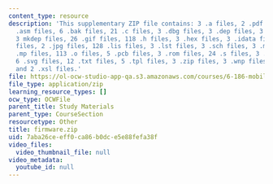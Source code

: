 ```yaml
---
content_type: resource
description: 'This supplementary ZIP file contains: 3 .a files, 2 .pdf files, 180
  .asm files, 6 .bak files, 21 .c files, 3 .dbg files, 3 .dep files, 3 link files,
  3 mkdep files, 26 .gif files, 118 .h files, 3 .hex files, 3 .idata files, 98 .inc
  files, 2 .jpg files, 128 .lis files, 3 .lst files, 3 .sch files, 3 .mk files, 3
  .mp files, 113 .o files, 5 .pcb files, 3 .rom files, 24 .s files, 3 .soc files,
  6 .svg files, 12 .txt files, 5 .tpl files, 3 .zip files, 3 .wnp files, 7 .xml files,
  and 2 .xsl files.'
file: https://ol-ocw-studio-app-qa.s3.amazonaws.com/courses/6-186-mobile-autonomous-systems-laboratory-january-iap-2005/7aba26ceeff0ca86b0dce5e88fefa38f_firmware.zip
file_type: application/zip
learning_resource_types: []
ocw_type: OCWFile
parent_title: Study Materials
parent_type: CourseSection
resourcetype: Other
title: firmware.zip
uid: 7aba26ce-eff0-ca86-b0dc-e5e88fefa38f
video_files:
  video_thumbnail_file: null
video_metadata:
  youtube_id: null
---
```

